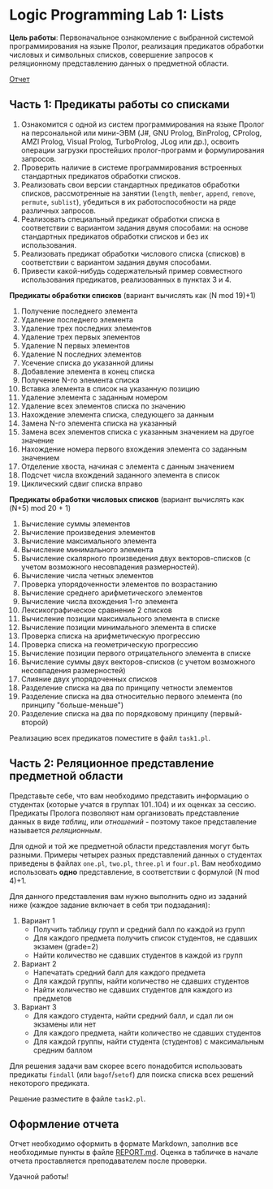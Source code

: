 # Logic Programming Lab 1: Lists

**Цель работы**: Первоначальное ознакомление с выбранной системой программирования на языке Пролог, реализация предикатов обработки числовых и символьных списков, совершение запросов к реляционному представлению данных о предметной области.

[Отчет](REPORT.md)

## Часть 1: Предикаты работы со списками

1. Ознакомится с одной из систем программирования на языке Пролог на персональной или мини-ЭВМ (J#, GNU Prolog, BinProlog, CProlog, AMZI Prolog, Visual Prolog, TurboProlog, JLog или др.), освоить операции загрузки простейших пролог-программ и формулирования запросов.
2. Проверить наличие в системе программирования встроенных стандартных предикатов обработки списков.
3. Реализовать свои версии стандартных предикатов обработки списков, рассмотренные на занятии (`length`, `member`, `append`, `remove`, `permute`, `sublist`), убедиться в их работоспособности на ряде различных запросов.
4. Реализовать специальный предикат обработки списка в соответствии с вариантом задания двумя способами: на основе стандартных предикатов обработки списков и без их использования.
5. Реализовать предикат обработки числового списка (списков) в соответствии с вариантом задания двумя способами.
6. Привести какой-нибудь содержательный пример совместного использования предикатов, реализованных в пунктах 3 и 4.

**Предикаты обработки списков** (вариант вычислять как (N mod 19)+1)

1. Получение последнего элемента
2. Удаление последнего элемента
3. Удаление трех последних элементов
4. Удаление трех первых элементов
5. Удаление N первых элементов
6. Удаление N последних элементов
7. Усечение списка до указанной длины
8. Добавление элемента в конец списка
9. Получение N-го элемента списка
10. Вставка элемента в список на указанную позицию
11. Удаление элемента с заданным номером
12. Удаление всех элементов списка по значению
13. Нахождение элемента списка, следующего за данным
14. Замена N-го элемента списка на указанный
15. Замена всех элементов списка с указанным значением на другое значение
16. Нахождение номера первого вхождения элемента со заданным значением
17. Отделение хвоста, начиная с элемента с данным значением
18. Подсчет числа вхождений заданного элемента в список
19. Циклический сдвиг списка вправо

**Предикаты обработки числовых списков** (вариант вычислять как (N+5) mod 20 + 1)

1. Вычисление суммы элементов
2. Вычисление произведения элементов
3. Вычисление максимального элемента
4. Вычисление минимального элемента
5. Вычисление скалярного произведения двух векторов-списков (с учетом возможного несовпадения размерностей).
6. Вычисление числа четных элементов
7. Проверка упорядоченности элементов по возрастанию
8. Вычисление среднего арифметического элементов
9. Вычисление числа вхождения 1-го элемента
10. Лексикографическое сравнение 2 списков
11. Вычисление позиции максимального элемента в списке
12. Вычисление позиции минимального элемента в списке
13. Проверка списка на арифметическую прогрессию
14. Проверка списка на геометрическую прогрессию
15. Вычисление позиции первого отрицательного элемента в списке
16. Вычисление суммы двух векторов-списков (с учетом возможного несовпадения размерностей)
17. Слияние двух упорядоченных списков
18. Разделение списка на два по принципу четности элементов
19. Разделение списка на два относительно первого элемента (по принципу "больше-меньше")
20. Разделение списка на два по порядковому принципу (первый-второй)

Реализацию всех предикатов поместите в файл `task1.pl`.

## Часть 2: Реляционное представление предметной области

Представьте себе, что вам необходимо представить информацию о студентах (которые учатся в группах 101..104) и их оценках за сессию. Предикаты Пролога
позволяют нам организовать представление данных в виде *таблиц*, или *отношений* - поэтому такое представление называется *реляционным*.

Для одной и той же предметной области представления могут быть разными. Примеры четырех разных представлений данных о студентах приведены в файлах `one.pl`, `two.pl`, `three.pl` и `four.pl`. Вам необходимо использовать **одно** представление, в соответствии с формулой (N mod 4)+1.

Для данного представления вам нужно выполнить одно из заданий ниже (каждое задание включает в себя три подзадания):

 1. Вариант 1
    - Получить таблицу групп и средний балл по каждой из групп
    - Для каждого предмета получить список студентов, не сдавших экзамен (grade=2)
    - Найти количество не сдавших студентов в каждой из групп
 2. Вариант 2
    - Напечатать средний балл для каждого предмета
    - Для каждой группы, найти количество не сдавших студентов
    - Найти количество не сдавших студентов для каждого из предметов
 3. Вариант 3
    - Для каждого студента, найти средний балл, и сдал ли он экзамены или нет
    - Для каждого предмета, найти количество не сдавших студентов
    - Для каждой группы, найти студента (студентов) с максимальным средним баллом

Для решения задачи вам скорее всего понадобится использовать предикаты `findall` (или `bagof`/`setof`) для поиска списка всех решений некоторого
предиката.

Решение разместите в файле `task2.pl`.

## Оформление отчета

Отчет необходимо оформить в формате Markdown, заполнив все необходимые пункты в файле [REPORT.md](REPORT.md). Оценка в табличке в начале отчета проставляется
преподавателем после проверки.

Удачной работы!
